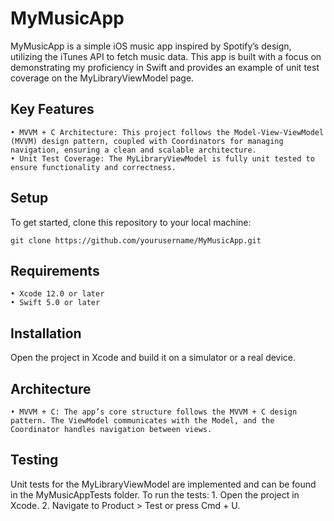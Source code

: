 # MyMusicApp

MyMusicApp is a simple iOS music app inspired by Spotify’s design, utilizing the iTunes API to fetch music data. This app is built with a focus on demonstrating my proficiency in Swift and provides an example of unit test coverage on the MyLibraryViewModel page.

## Key Features
	• MVVM + C Architecture: This project follows the Model-View-ViewModel (MVVM) design pattern, coupled with Coordinators for managing navigation, ensuring a clean and scalable architecture.
	• Unit Test Coverage: The MyLibraryViewModel is fully unit tested to ensure functionality and correctness.

## Setup

To get started, clone this repository to your local machine:

```git clone https://github.com/yourusername/MyMusicApp.git```

## Requirements
	• Xcode 12.0 or later
	• Swift 5.0 or later

## Installation

Open the project in Xcode and build it on a simulator or a real device.

## Architecture
	• MVVM + C: The app’s core structure follows the MVVM + C design pattern. The ViewModel communicates with the Model, and the Coordinator handles navigation between views.

## Testing

Unit tests for the MyLibraryViewModel are implemented and can be found in the MyMusicAppTests folder. To run the tests:
	1. Open the project in Xcode.
	2. Navigate to Product > Test or press Cmd + U.
